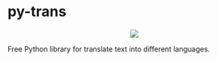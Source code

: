 # py-trans

<p align="center" style="max-width: 100%; height: auto;">
  <a href="https://t.me/Bruh_0x"><img src="https://user-images.githubusercontent.com/77770753/133046104-cda4003d-13ee-4232-a600-94212295ddd6.png"></a>
</p>

Free Python library for translate text into different languages.
